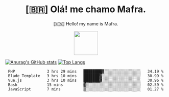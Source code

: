 
<!--Titulo-->           
<h1 align="center">
 [🇧🇷] Olá! me chamo Mafra.
</h1>
<p align="center">
 [🇺🇸] Hello! my name is Mafra.
</p>
<p align="center">
<img src="https://media3.giphy.com/media/hu9xj9UtxpoY3oytsh/giphy.gif?cid=ecf05e47xx6fyhk8nnij7i7v1wr8yoij8jabs4xuww5k8apm&rid=giphy.gif&ct=s" width="75" height="75"/>
</p>

<!--<pre>
    
</pre>-->

[![Anurag's GitHub stats](https://github-readme-stats.vercel.app/api?username=MafraLP&show_icons=true&theme=dracula)](https://github.com/anuraghazra/github-readme-stats)
[![Top Langs](https://github-readme-stats.vercel.app/api/top-langs/?username=anuraghazra&layout=compact&theme=dracula)](https://github.com/anuraghazra/github-readme-stats)

<div align="center">
<!--START_SECTION:waka-->

```text
PHP              3 hrs 29 mins   ████████▓░░░░░░░░░░░░░░░░   34.19 %
Blade Template   3 hrs 10 mins   ███████▓░░░░░░░░░░░░░░░░░   30.99 %
Vue.js           3 hrs 10 mins   ███████▓░░░░░░░░░░░░░░░░░   30.96 %
Bash             15 mins         ▓░░░░░░░░░░░░░░░░░░░░░░░░   02.59 %
JavaScript       7 mins          ▒░░░░░░░░░░░░░░░░░░░░░░░░   01.27 %
```

<!--END_SECTION:waka-->



